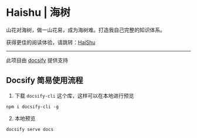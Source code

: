 # Haishu | 海树

山花对海树，做一山花易，成为海树难。打造我自己完整的知识体系。

获得更佳的阅读体验，请跳转：[HaiShu](https://lixiaoyu.life/HaiShu/)

---

此项目由 [docsify](https://docsify.js.org/#/) 提供支持

## Docsify 简易使用流程

1. 下载 `docsify-cli` 这个库，这样可以在本地进行预览

```
npm i docsify-cli -g
```

2. 本地预览

```
docsify serve docs
```
